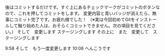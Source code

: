 後はコミットするだけです。すぐ上にあるチェックマークがコミットのボタンなので、これを押してコミットをします。
変更内容と青いバッジが消えたら、無事にコミット完了です。お疲れ様でした！
（※実は今回初めてGitをインストールして触り始めた人は、おそらくコミットできません。次の項目を見てください。）
そして　変更します
ステージングします
その上に　また　変更して　ステージングします

9:58
そして　もう一度変更します
10:08
へんこうです